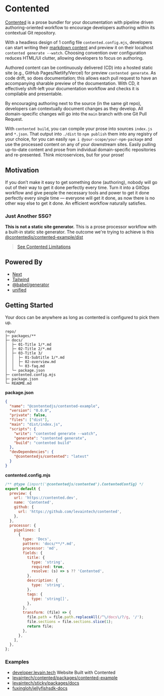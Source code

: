 # Contented

[Contented](https://contented.dev) is a prose bundler for your documentation with pipeline driven
authoring-oriented workflow to encourage developers authoring within its contextual Git repository.

With a headless design of 1 config file `contented.config.mjs`, developers can start writing
their [markdown content](./04-markdown.md) and preview it on their localhost `contented generate --watch`.
Choosing convention over configuration reduces HTML/UI clutter, allowing developers to focus on authoring.

Authored content can be continuously delivered (CD) into a hosted static site (e.g., GitHub Pages/Netlify/Vercel) for
preview `contented generate`. As code drift, so does documentation; this allows each pull request to have an
accompanying sharable preview of the documentation. With CD, it effectively shift-left your documentation workflow and
checks it is compilable and presentable.

By encouraging authoring next to the source (in the same git repo), developers can contextually document changes as they
develop. All domain-specific changes will go into the `main` branch with one Git Pull Request.

With `contented build`, you can compile your prose into sources `index.js` and `*.json`. That output
into `./dist` to `npm publish` them into any registry of your choice, for you can
easily `npm i @your-scope/your-npm-package` and use the processed content on any of your downstream sites. Easily
pulling up-to-date content and prose from individual domain-specific repositories and re-presented. Think microservices,
but for your prose!

## Motivation

If you don’t make it easy to get something done (authoring), nobody will go out of their way to get it done perfectly
every time. Turn it into a GitOps workflow and give people the necessary tools and power to get it done perfectly every
single time — everyone will get it done, as now there is no other way else to get it done. An efficient workflow
naturally satisfies.

### Just Another SSG?

**This is not a static site generator.** This is a prose processor workflow with a built-in static site generator.
The outcome we're trying to achieve is
this [@contentedjs/contented-example/dist](https://www.jsdelivr.com/package/npm/@contentedjs/contented-example)

> [See Contented Limitations](./09-Others/02-limitations.md)

## Powered By

- [Next](https://nextjs.org/)
- [Tailwind](https://tailwindcss.com/)
- [@babel/generator](https://babeljs.io/docs/en/babel-generator)
- [unified](https://www.npmjs.com/package/unified)

## Getting Started

Your docs can be anywhere as long as contented is configured to pick them up.

```text
repo/
├─ packages/**
├─ docs/
│  ├─ 01-Title 1/*.md
│  ├─ 02-Title 2/*.md
│  ├─ 03-Title 3/
│  │  ├─ 01-Subtitle 1/*.md
│  │  ├─ 02-overview.md
│  │  └─ 03-faq.md
│  └─ package.json
├─ contented.config.mjs
├─ package.json
└─ README.md
```

**package.json**

```json
{
  "name": "@contentedjs/contented-example",
  "version": "0.0.0",
  "private": false,
  "files": ["dist"],
  "main": "dist/index.js",
  "scripts": {
    "write": "contented generate --watch",
    "generate": "contented generate",
    "build": "contented build"
  },
  "devDependencies": {
    "@contentedjs/contented": "latest"
  }
}
```

**contented.config.mjs**

```js
/** @type {import('@contentedjs/contented').ContentedConfig} */
export default {
  preview: {
    url: 'https://contented.dev',
    name: 'Contented',
    github: {
      url: 'https://github.com/levaintech/contented',
    },
  },
  processor: {
    pipelines: [
      {
        type: 'Docs',
        pattern: 'docs/**/*.md',
        processor: 'md',
        fields: {
          title: {
            type: 'string',
            required: true,
            resolve: (s) => s ?? 'Contented',
          },
          description: {
            type: 'string',
          },
          tags: {
            type: 'string[]',
          },
        },
        transform: (file) => {
          file.path = file.path.replaceAll(/^\/docs\/?/g, '/');
          file.sections = file.sections.slice(1);
          return file;
        },
      },
    ],
  },
};
```

### Examples

- [developer.levain.tech](https://developer.levain.tech) Website Built with Contented
- [levaintech/contented/packages/contented-example](https://github.com/levaintech/contented/tree/main/packages/contented-example)
- [levaintech/sticky/packages/docs](https://github.com/levaintech/sticky/tree/main/packages/docs)
- [fuxingloh/jellyfishsdk-docs](https://github.com/fuxingloh/jellyfishsdk-docs)
